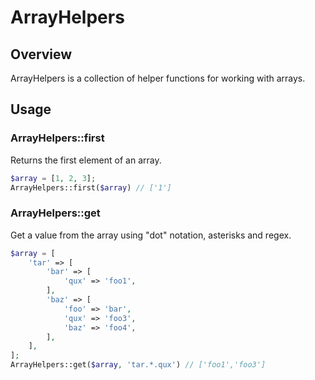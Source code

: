 # ArrayHelpers
## Overview
ArrayHelpers is a collection of helper functions for working with arrays.
## Usage
### ArrayHelpers::first
Returns the first element of an array.
```php
$array = [1, 2, 3];
ArrayHelpers::first($array) // ['1']
```

### ArrayHelpers::get
Get a value from the array using "dot" notation, asterisks and regex.
```php
$array = [
    'tar' => [
        'bar' => [
            'qux' => 'foo1',
        ],
        'baz' => [
            'foo' => 'bar',
            'qux' => 'foo3',
            'baz' => 'foo4',
        ],
    ],
];
ArrayHelpers::get($array, 'tar.*.qux') // ['foo1','foo3']
```
